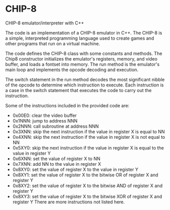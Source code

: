 # CHIP-8
CHIP-8 emulator/interpreter with C++

The code is an implementation of a CHIP-8 emulator in C++. The CHIP-8 is a simple, interpreted programming language used to create games and other programs that run on a virtual machine.

The code defines the CHIP-8 class with some constants and methods. The Chip8 constructor initializes the emulator's registers, memory, and video buffer, and loads a fontset into memory. The run method is the emulator's main loop and implements the opcode decoding and execution.

The switch statement in the run method decodes the most significant nibble of the opcode to determine which instruction to execute. Each instruction is a case in the switch statement that executes the code to carry out the instruction.

Some of the instructions included in the provided code are:

- 0x00E0: clear the video buffer
- 0x1NNN: jump to address NNN
- 0x2NNN: call subroutine at address NNN
- 0x3XNN: skip the next instruction if the value in register X is equal to NN
- 0x4XNN: skip the next instruction if the value in register X is not equal to NN
- 0x5XY0: skip the next instruction if the value in register X is equal to the value in register Y
- 0x6XNN: set the value of register X to NN
- 0x7XNN: add NN to the value in register X
- 0x8XY0: set the value of register X to the value in register Y
- 0x8XY1: set the value of register X to the bitwise OR of register X and register Y
- 0x8XY2: set the value of register X to the bitwise AND of register X and register Y
- 0x8XY3: set the value of register X to the bitwise XOR of register X and register Y
There are more instructions not listed here.

